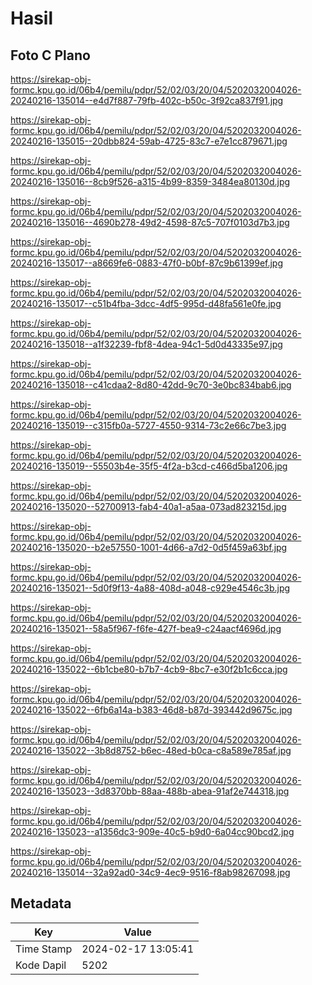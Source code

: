 # Hasil

## Foto C Plano

https://sirekap-obj-formc.kpu.go.id/06b4/pemilu/pdpr/52/02/03/20/04/5202032004026-20240216-135014--e4d7f887-79fb-402c-b50c-3f92ca837f91.jpg

https://sirekap-obj-formc.kpu.go.id/06b4/pemilu/pdpr/52/02/03/20/04/5202032004026-20240216-135015--20dbb824-59ab-4725-83c7-e7e1cc879671.jpg

https://sirekap-obj-formc.kpu.go.id/06b4/pemilu/pdpr/52/02/03/20/04/5202032004026-20240216-135016--8cb9f526-a315-4b99-8359-3484ea80130d.jpg

https://sirekap-obj-formc.kpu.go.id/06b4/pemilu/pdpr/52/02/03/20/04/5202032004026-20240216-135016--4690b278-49d2-4598-87c5-707f0103d7b3.jpg

https://sirekap-obj-formc.kpu.go.id/06b4/pemilu/pdpr/52/02/03/20/04/5202032004026-20240216-135017--a8669fe6-0883-47f0-b0bf-87c9b61399ef.jpg

https://sirekap-obj-formc.kpu.go.id/06b4/pemilu/pdpr/52/02/03/20/04/5202032004026-20240216-135017--c51b4fba-3dcc-4df5-995d-d48fa561e0fe.jpg

https://sirekap-obj-formc.kpu.go.id/06b4/pemilu/pdpr/52/02/03/20/04/5202032004026-20240216-135018--a1f32239-fbf8-4dea-94c1-5d0d43335e97.jpg

https://sirekap-obj-formc.kpu.go.id/06b4/pemilu/pdpr/52/02/03/20/04/5202032004026-20240216-135018--c41cdaa2-8d80-42dd-9c70-3e0bc834bab6.jpg

https://sirekap-obj-formc.kpu.go.id/06b4/pemilu/pdpr/52/02/03/20/04/5202032004026-20240216-135019--c315fb0a-5727-4550-9314-73c2e66c7be3.jpg

https://sirekap-obj-formc.kpu.go.id/06b4/pemilu/pdpr/52/02/03/20/04/5202032004026-20240216-135019--55503b4e-35f5-4f2a-b3cd-c466d5ba1206.jpg

https://sirekap-obj-formc.kpu.go.id/06b4/pemilu/pdpr/52/02/03/20/04/5202032004026-20240216-135020--52700913-fab4-40a1-a5aa-073ad823215d.jpg

https://sirekap-obj-formc.kpu.go.id/06b4/pemilu/pdpr/52/02/03/20/04/5202032004026-20240216-135020--b2e57550-1001-4d66-a7d2-0d5f459a63bf.jpg

https://sirekap-obj-formc.kpu.go.id/06b4/pemilu/pdpr/52/02/03/20/04/5202032004026-20240216-135021--5d0f9f13-4a88-408d-a048-c929e4546c3b.jpg

https://sirekap-obj-formc.kpu.go.id/06b4/pemilu/pdpr/52/02/03/20/04/5202032004026-20240216-135021--58a5f967-f6fe-427f-bea9-c24aacf4696d.jpg

https://sirekap-obj-formc.kpu.go.id/06b4/pemilu/pdpr/52/02/03/20/04/5202032004026-20240216-135022--6b1cbe80-b7b7-4cb9-8bc7-e30f2b1c6cca.jpg

https://sirekap-obj-formc.kpu.go.id/06b4/pemilu/pdpr/52/02/03/20/04/5202032004026-20240216-135022--6fb6a14a-b383-46d8-b87d-393442d9675c.jpg

https://sirekap-obj-formc.kpu.go.id/06b4/pemilu/pdpr/52/02/03/20/04/5202032004026-20240216-135022--3b8d8752-b6ec-48ed-b0ca-c8a589e785af.jpg

https://sirekap-obj-formc.kpu.go.id/06b4/pemilu/pdpr/52/02/03/20/04/5202032004026-20240216-135023--3d8370bb-88aa-488b-abea-91af2e744318.jpg

https://sirekap-obj-formc.kpu.go.id/06b4/pemilu/pdpr/52/02/03/20/04/5202032004026-20240216-135023--a1356dc3-909e-40c5-b9d0-6a04cc90bcd2.jpg

https://sirekap-obj-formc.kpu.go.id/06b4/pemilu/pdpr/52/02/03/20/04/5202032004026-20240216-135014--32a92ad0-34c9-4ec9-9516-f8ab98267098.jpg


## Metadata

| Key        | Value               |
| ---------- | ------------------- |
| Time Stamp | 2024-02-17 13:05:41 |
| Kode Dapil | 5202                |



